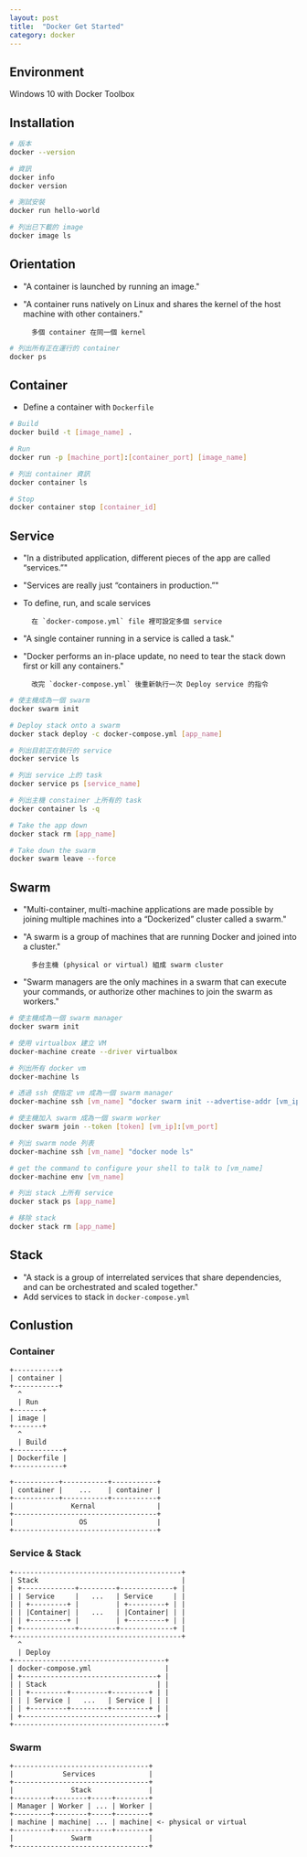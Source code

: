 ```yaml
---
layout: post
title:  "Docker Get Started"
category: docker
---
```


## Environment

Windows 10 with Docker Toolbox

## Installation

```bash
# 版本
docker --version

# 資訊
docker info
docker version

# 測試安裝
docker run hello-world

# 列出已下載的 image
docker image ls
```

## Orientation

- "A container is launched by running an image."
- "A container runs natively on Linux and shares the kernel of the host machine with other containers."

        多個 container 在同一個 kernel

```bash
# 列出所有正在運行的 container
docker ps
```

## Container

- Define a container with `Dockerfile`

```bash
# Build
docker build -t [image_name] .

# Run
docker run -p [machine_port]:[container_port] [image_name]

# 列出 container 資訊
docker container ls

# Stop
docker container stop [container_id]
```

## Service

- "In a distributed application, different pieces of the app are called “services.”"
- "Services are really just “containers in production.”"
- To define, run, and scale services

        在 `docker-compose.yml` file 裡可設定多個 service

- "A single container running in a service is called a task."
- "Docker performs an in-place update, no need to tear the stack down first or kill any containers."

        改完 `docker-compose.yml` 後重新執行一次 Deploy service 的指令

```bash
# 使主機成為一個 swarm
docker swarm init

# Deploy stack onto a swarm
docker stack deploy -c docker-compose.yml [app_name]

# 列出目前正在執行的 service
docker service ls

# 列出 service 上的 task
docker service ps [service_name]

# 列出主機 constainer 上所有的 task
docker container ls -q

# Take the app down
docker stack rm [app_name]

# Take down the swarm
docker swarm leave --force
```

## Swarm

- "Multi-container, multi-machine applications are made possible by joining multiple machines into a “Dockerized” cluster called a swarm."
- "A swarm is a group of machines that are running Docker and joined into a cluster."

        多台主機 (physical or virtual) 組成 swarm cluster

- "Swarm managers are the only machines in a swarm that can execute your commands, or authorize other machines to join the swarm as workers."

```bash
# 使主機成為一個 swarm manager
docker swarm init

# 使用 virtualbox 建立 VM
docker-machine create --driver virtualbox

# 列出所有 docker vm
docker-machine ls

# 透過 ssh 使指定 vm 成為一個 swarm manager
docker-machine ssh [vm_name] "docker swarm init --advertise-addr [vm_ip]"

# 使主機加入 swarm 成為一個 swarm worker
docker swarm join --token [token] [vm_ip]:[vm_port]

# 列出 swarm node 列表
docker-machine ssh [vm_name] "docker node ls"

# get the command to configure your shell to talk to [vm_name]
docker-machine env [vm_name]

# 列出 stack 上所有 service
docker stack ps [app_name]

# 移除 stack
docker stack rm [app_name]
```

## Stack

- "A stack is a group of interrelated services that share dependencies, and can be orchestrated and scaled together."
- Add services to stack in `docker-compose.yml`

## Conlustion

### Container

```text
+-----------+
| container |
+-----------+
  ^
  | Run
+-------+
| image |
+-------+
  ^
  | Build
+------------+
| Dockerfile |
+------------+
```

```text
+-----------+-----------+-----------+
| container |    ...    | container |
+-----------+-----------+-----------+
|              Kernal               |
+-----------------------------------+
|                OS                 |
+-----------------------------------+
```

### Service &  Stack

```text
+-----------------------------------------+
| Stack                                   |
| +-------------+---------+-------------+ |
| | Service     |   ...   | Service     | |
| | +---------+ |         | +---------+ | |
| | |Container| |   ...   | |Container| | |
| | +---------+ |         | +---------+ | |
| +-------------+---------+-------------+ |
+-----------------------------------------+
  ^
  | Deploy
+-------------------------------------+
| docker-compose.yml                  |
| +---------------------------------+ |
| | Stack                           | |
| | +---------+---------+---------+ | |
| | | Service |   ...   | Service | | |
| | +---------+---------+---------+ | |
| +---------------------------------+ |
+-------------------------------------+
```

### Swarm

```text
+---------------------------------+
|            Services             |
+---------------------------------+
|              Stack              |
+---------+--------+-----+--------+
| Manager | Worker | ... | Worker |
+---------+--------+-----+--------+
| machine | machine| ... | machine| <- physical or virtual
+---------+--------+-----+--------+
|              Swarm              |
+---------------------------------+
```